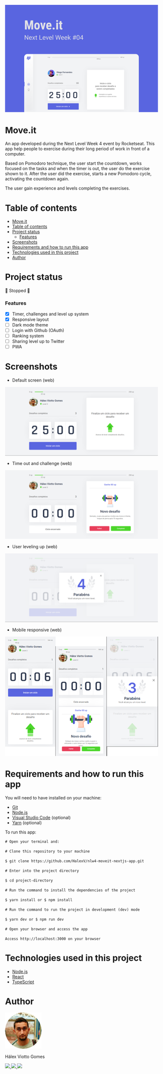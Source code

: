 ![banner](readme_assets/capa.svg)

<h1 id="move-it">Move.it</h1>
<p>
An app developed during the Next Level Week 4 event by Rocketseat. This app help people to exercise during their long period of work in front of a computer.
</p>

<p>
Based on Pomodoro technique, the user start the countdown, works focused on the tasks and when the timer is out, the user do the exercise shown to it. After the user did the exercise, starts a new Pomodoro cycle, activating the countdown again.
</p>

<p>
The user gain experience and levels completing the exercises.
</p>

# Table of contents

<!--ts-->

- [Move.it](#move-it)
- [Table of contents](#table-of-contents)
- [Project status](#project-status)
  - [Features](#features)
- [Screenshots](#screenshots)
- [Requirements and how to run this app](#requirements-and-how-to-run-this-app)
- [Technologies used in this project](#technologies-used-in-this-project)
- [Author](#author)

<!--te-->

# Project status

🚧 Stopped 🚧

### Features

- [x] Timer, challenges and level up system
- [x] Responsive layout
- [ ] Dark mode theme
- [ ] Login with Github (OAuth)
- [ ] Ranking system
- [ ] Sharing level up to Twitter
- [ ] PWA

# Screenshots

- Default screen (web)

![Default screen](readme_assets/default-screen.png)

- Time out and challenge (web)

![Time out and challenge](readme_assets/timeout-and-challenge.png)

- User leveling up (web)

![User leveling up](readme_assets/leveling-up.png)

- Mobile responsive (web)

![Mobile responsive](readme_assets/web-mobile-responsive.png)

# Requirements and how to run this app

You will need to have installed on your machine:

- [Git](https://git-scm.com/)
- [Node.js](https://nodejs.org/en/)
- [Visual Studio Code](https://code.visualstudio.com/) (optional)
- [Yarn](https://yarnpkg.com/) (optional)

To run this app:

```
# Open your terminal and:

# Clone this repository to your machine

$ git clone https://github.com/HalexV/nlw4-moveit-nextjs-app.git

# Enter into the project directory

$ cd project-directory

# Run the command to install the dependencies of the project

$ yarn install or $ npm install

# Run the command to run the project in development (dev) mode

$ yarn dev or $ npm run dev

# Open your browser and access the app

Access http://localhost:3000 on your browser

```

# Technologies used in this project

- [Node.js](https://nodejs.org/en/)
- [React](https://reactjs.org/)
- [TypeScript](https://www.typescriptlang.org/)

# Author

<div>
  <img src="readme_assets/profile-photo.png" alt="Hálex Viotto Gomes" title="Hálex Viotto Gomes" />
  <p>Hálex Viotto Gomes</p>
</div>

<div>
  <a href="https://github.com/HalexV">
    <img src="https://img.shields.io/static/v1?label=GitHub&message=HalexV&color=181717&style=for-the-badge&logo=GitHub"/>
  </a>

  <a href="https://www.linkedin.com/in/h%C3%A1lex-viotto-gomes-5375771a0/">
    <img src="https://img.shields.io/static/v1?label=LinkedIn&message=Hálex Viotto Gomes&color=0A66C2&style=for-the-badge&logo=LinkedIn"/>
  </a>

  <a href="https://app.rocketseat.com.br/me/halex-viotto-gomes-1594515532">
    <img src="https://img.shields.io/static/v1?label=App&message=Rocketseat&color=7159c1&style=for-the-badge&logo="/>
  </a>
</div>
